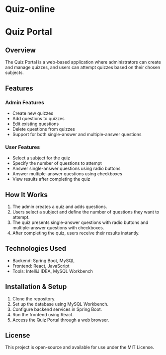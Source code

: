 # Quiz-online
# Quiz Portal

## Overview
The Quiz Portal is a web-based application where administrators can create and manage quizzes, and users can attempt quizzes based on their chosen subjects.

## Features

### Admin Features
- Create new quizzes
- Add questions to quizzes
- Edit existing questions
- Delete questions from quizzes
- Support for both single-answer and multiple-answer questions

### User Features
- Select a subject for the quiz
- Specify the number of questions to attempt
- Answer single-answer questions using radio buttons
- Answer multiple-answer questions using checkboxes
- View results after completing the quiz

## How It Works
1. The admin creates a quiz and adds questions.
2. Users select a subject and define the number of questions they want to attempt.
3. The quiz presents single-answer questions with radio buttons and multiple-answer questions with checkboxes.
4. After completing the quiz, users receive their results instantly.

## Technologies Used
- Backend: Spring Boot, MySQL
- Frontend: React, JavaScript
- Tools: IntelliJ IDEA, MySQL Workbench

## Installation & Setup
1. Clone the repository.
2. Set up the database using MySQL Workbench.
3. Configure backend services in Spring Boot.
4. Run the frontend using React.
5. Access the Quiz Portal through a web browser.

## License
This project is open-source and available for use under the MIT License.
